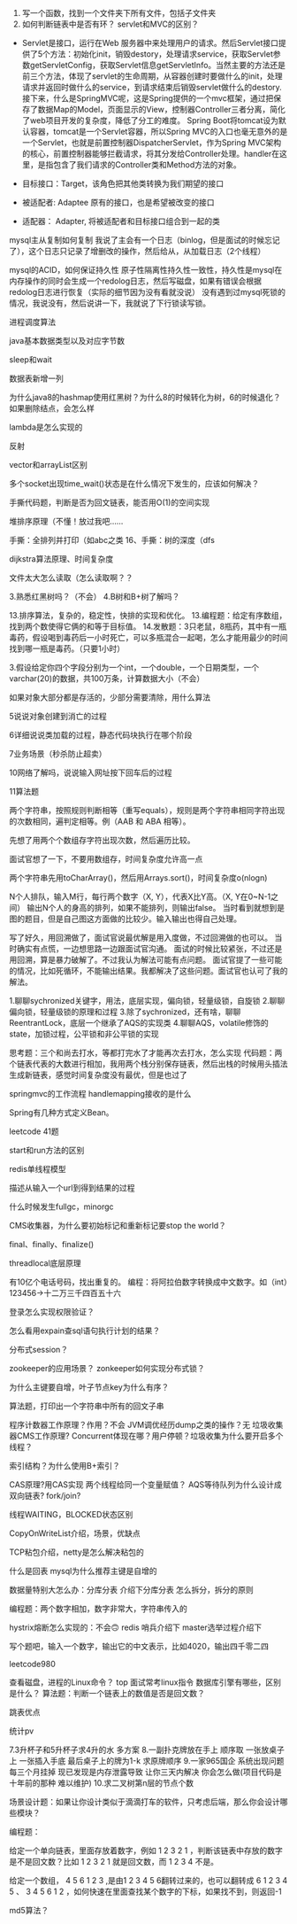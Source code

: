 1. 写一个函数，找到一个文件夹下所有文件，包括子文件夹
2. 如何判断链表中是否有环？
servlet和MVC的区别？

-    Servlet是接口，运行在Web 服务器中来处理用户的请求。然后Servlet接口提供了5个方法：初始化init，销毁destory，处理请求service，获取Servlet参数getServletConfig，获取Servlet信息getServletInfo。当然主要的方法还是前三个方法，体现了servlet的生命周期，从容器创建时要做什么的init，处理请求并返回时做什么的service，到请求结束后销毁servlet做什么的destory.   接下来，什么是SpringMVC呢，这是Spring提供的一个mvc框架，通过把保存了数据Map的Model，页面显示的View，控制器Controller三者分离，简化了web项目开发的复杂度，降低了分工的难度。    Spring Boot将tomcat设为默认容器，tomcat是一个Servlet容器，所以Spring MVC的入口也毫无意外的是一个Servlet，也就是前置控制器DispatcherServlet，作为Spring MVC架构的核心，前置控制器能够拦截请求，将其分发给Controller处理。handler在这里，是指包含了我们请求的Controller类和Method方法的对象。



- 目标接口：Target，该角色把其他类转换为我们期望的接口
- 被适配者: Adaptee 原有的接口，也是希望被改变的接口
- 适配器： Adapter, 将被适配者和目标接口组合到一起的类


mysql主从复制如何复制
我说了主会有一个日志（binlog，但是面试的时候忘记了），这个日志只记录了增删改的操作，然后给从，从加载日志（2个线程）


mysql的ACID，如何保证持久性
原子性隔离性持久性一致性，持久性是mysql在内存操作的同时会生成一个redolog日志，然后写磁盘，如果有错误会根据redolog日志进行恢复（实际的细节因为没有看就没说）
没有遇到过mysql死锁的情况，我说没有，然后说讲一下，我就说了下行锁读写锁。

进程调度算法

java基本数据类型以及对应字节数

sleep和wait

数据表新增一列

为什么java8的hashmap使用红黑树？为什么8的时候转化为树，6的时候退化？如果删除结点，会怎么样

lambda是怎么实现的

反射

vector和arrayList区别

多个socket出现time_wait()状态是在什么情况下发生的，应该如何解决？

手撕代码题，判断是否为回文链表，能否用O(1)的空间实现

堆排序原理（不懂！放过我吧……

手撕：全排列并打印（如abc之类
16、手撕：树的深度（dfs

dijkstra算法原理、时间复杂度

文件太大怎么读取（怎么读取啊？？

3.熟悉红黑树吗？（不会）
4.B树和B+树了解吗？

13.排序算法，复杂的，稳定性，快排的实现和优化。
13.编程题：给定有序数组，找到两个数使得它俩的和等于目标值。
14.发散题：3只老鼠，8瓶药，其中有一瓶毒药，假设喝到毒药后一小时死亡，可以多瓶混合一起喝，怎么才能用最少的时间找到哪一瓶是毒药。（只要1小时）

3.假设给定你四个字段分别为一个int，一个double，一个日期类型，一个varchar(20)的数据，共100万条，计算数据大小（不会）

如果对象大部分都是存活的，少部分需要清除，用什么算法

5说说对象创建到消亡的过程

6详细说说类加载的过程，静态代码块执行在哪个阶段

7业务场景（秒杀防止超卖）



10网络了解吗，说说输入网址按下回车后的过程

11算法题

两个字符串，按照规则判断相等（重写equals），规则是两个字符串相同字符出现的次数相同，遍判定相等。例（AAB 和 ABA 相等）。

先想了用两个个数组存字符出现次数，然后遍历比较。

面试官想了一下，不要用数组存，时间复杂度允许高一点

两个字符串先用toCharArray()，然后用Arrays.sort()，时间复杂度o(nlogn)


N个人排队，输入M行，每行两个数字（X, Y），代表X比Y高。（X, Y在0~N-1之间）
输出N个人的身高的排列，如果不能排列，则输出false。
当时看到就想到是图的题目，但是自己图这方面做的比较少。输入输出也得自己处理。

写了好久，用回溯做了，面试官说最优解是用入度做，不过回溯做的也可以。
当时确实有点慌，一边想思路一边跟面试官沟通。
面试的时候比较紧张，不过还是用回溯，算是暴力破解了。不过我认为解法可能有点问题。
面试官提了一些可能的情况，比如死循环，不能输出结果。我都解决了这些问题。面试官也认可了我的解法。



1.聊聊sychronized关键字，用法，底层实现，偏向锁，轻量级锁，自旋锁
2.聊聊偏向锁，轻量级锁的原理和过程
3.除了sychronized，还有啥，聊聊ReentrantLock，底层一个继承了AQS的实现类
4.聊聊AQS，volatile修饰的state，加锁过程，公平锁和非公平锁的实现

思考题：三个和尚去打水，等都打完水了才能再次去打水，怎么实现
代码题：两个链表代表的大数进行相加，我用两个栈分别保存链表，然后出栈的时候用头插法生成新链表，感觉时间复杂度没有最优，但是也过了

springmvc的工作流程
handlemapping接收的是什么

Spring有几种方式定义Bean。

leetcode 41题

start和run方法的区别

redis单线程模型

描述从输入一个url到得到结果的过程

什么时候发生fullgc，minorgc

CMS收集器，为什么要初始标记和重新标记要stop the world？

final、finally、finalize()

threadlocal底层原理

有10亿个电话号码，找出重复的。
编程：将阿拉伯数字转换成中文数字。如（int）123456->十二万三千四百五十六

登录怎么实现权限验证？

怎么看用expain查sql语句执行计划的结果？

分布式session？

zookeeper的应用场景？
zonkeeper如何实现分布式锁？

为什么主键要自增，叶子节点key为什么有序？

算法题，打印出一个字符串中所有的回文子串

程序计数器工作原理？作用？不会
JVM调优经历dump之类的操作？无
垃圾收集器CMS工作原理? Concurrent体现在哪？用户停顿？垃圾收集为什么要开启多个线程？

索引结构？为什么使用B+索引？

CAS原理?用CAS实现 两个线程给同一个变量赋值？
AQS等待队列为什么设计成双向链表?
fork/join?

线程WAITING，BLOCKED状态区别

CopyOnWriteList介绍，场景，优缺点

TCP粘包介绍，netty是怎么解决粘包的

什么是回表
mysql为什么推荐主键是自增的

数据量特别大怎么办：分库分表
介绍下分库分表
怎么拆分，拆分的原则

编程题：两个数字相加，数字非常大，字符串传入的

hystrix熔断怎么实现的：不会🙃
redis 哨兵介绍下 master选举过程介绍下

写个题吧，输入一个数字，输出它的中文表示，比如4020，输出四千零二四

leetcode980

查看磁盘，进程的Linux命令？
top
面试常考linux指令
数据库引擎有哪些，区别是什么？
算法题：判断一个链表上的数值是否是回文数？

跳表优点

统计pv



7.3升杯子和5升杯子求4升的水  多方案
8.一副扑克牌放在手上 顺序取 一张放桌子上 一张插入手底 最后桌子上的牌为1-k  求原牌顺序
9.一家965国企 系统出现问题 每三个月挂掉 现已发现是内存泄露导致 让你三天内解决  你会怎么做(项目代码是十年前的那种  难以维护)
10.求二叉树第n层的节点个数




场景设计题：如果让你设计类似于滴滴打车的软件，只考虑后端，那么你会设计哪些模块？

编程题：

给定一个单向链表，里面存放着数字，例如 1 2 3 2 1 ，判断该链表中存放的数字是不是回文数？比如 1 2 3 2 1 就是回文数，而 1 2 3 4 不是。

给定一个数组， 4 5 6 1 2 3 ,是由1 2 3 4 5 6翻转过来的，也可以翻转成 6 1 2 3 4 5 、 3 4 5 6 1 2 ，如何快速在里面查找某个数字的下标，如果找不到，则返回-1

md5算法？

